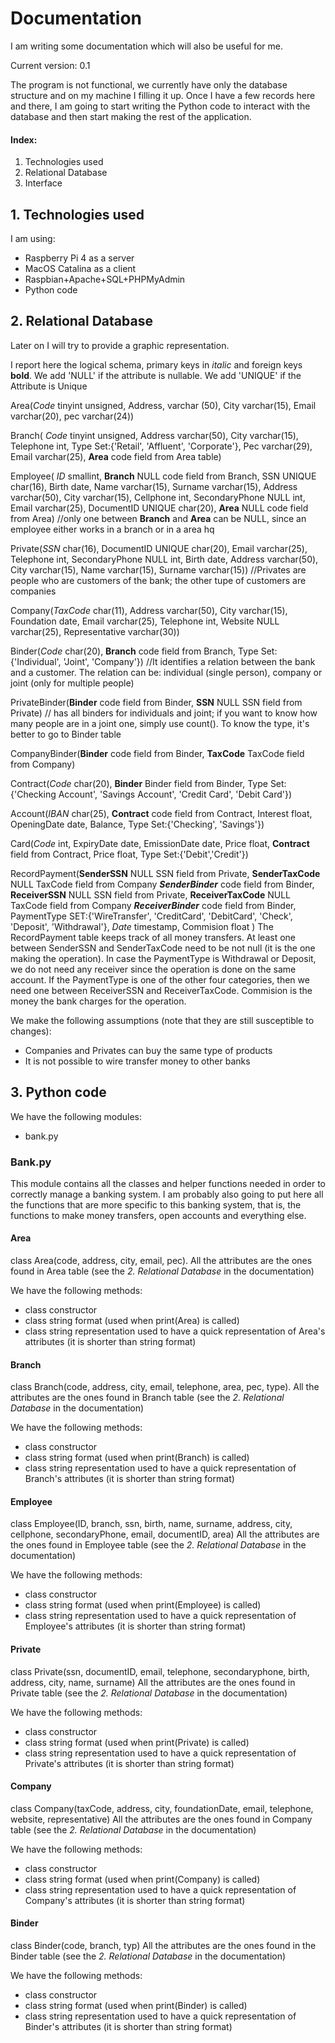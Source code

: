 # Documentation

I am writing some documentation which will also be useful for me.

Current version: 0.1

The program is not functional, we currently have only the database structure and on my machine I filling it up. Once I have a few records here and there, I am going to start writing the Python code to interact with the database and then start making the rest of the application.

#### Index:

1. Technologies used
2. Relational Database
3. Interface

## 1. Technologies used

I am using:

- Raspberry Pi 4 as a server
- MacOS Catalina as a client
- Raspbian+Apache+SQL+PHPMyAdmin
- Python code

## 2. Relational Database

Later on I will try to provide a graphic representation.

I report here the logical schema, primary keys in *italic* and foreign keys **bold**. We add 'NULL' if the attribute is nullable. We add 'UNIQUE' if the Attribute is Unique

Area(*Code* tinyint unsigned, Address, varchar (50), City varchar(15), Email varchar(20), pec varchar(24))

Branch( *Code* tinyint unsigned, Address varchar(50), City varchar(15), Telephone int, Type Set:{'Retail', 'Affluent', 'Corporate'}, Pec varchar(29), Email varchar(25), **Area** code field from Area table)

Employee( *ID* smallint, **Branch** NULL code field from Branch, SSN UNIQUE char(16), Birth date, Name varchar(15), Surname varchar(15), Address varchar(50), City varchar(15), Cellphone  int, SecondaryPhone NULL int, Email varchar(25), DocumentID UNIQUE char(20), **Area** NULL code field from Area) //only one between **Branch** and **Area** can be NULL, since an employee either works in a branch or in a area hq

Private(*SSN* char(16), DocumentID UNIQUE char(20), Email varchar(25), Telephone int, SecondaryPhone NULL int, Birth date, Address varchar(50), City varchar(15), Name varchar(15), Surname varchar(15)) //Privates are people who are customers of the bank; the other tupe of customers are companies

Company(*TaxCode* char(11), Address varchar(50), City varchar(15), Foundation date, Email varchar(25), Telephone int, Website NULL varchar(25), Representative varchar(30))

Binder(*Code* char(20), **Branch** code field from Branch, Type Set:{'Individual', 'Joint', 'Company'}) //It identifies a relation between the bank and a customer. The relation can be: individual (single person), company or joint (only for multiple people)

PrivateBinder(**Binder** code field from Binder, **SSN** NULL SSN field from Private) // has all binders for individuals and joint; if you want to know how many people are in a joint one, simply use count(). To know the type, it's better to go to Binder table

CompanyBinder(**Binder** code field from Binder, **TaxCode** TaxCode field from Company)

Contract(*Code* char(20), **Binder** Binder field from Binder, Type Set:{'Checking Account', 'Savings Account', 'Credit Card', 'Debit Card'})

Account(*IBAN* char(25), **Contract** code field from Contract, Interest float, OpeningDate date, Balance, Type Set:{'Checking', 'Savings'})

Card(*Code* int, ExpiryDate date, EmissionDate date, Price float, **Contract** field from Contract, Price float, Type Set:{'Debit','Credit'})

RecordPayment(**SenderSSN** NULL SSN field from Private, **SenderTaxCode** NULL TaxCode field from Company ***SenderBinder*** code field from Binder, **ReceiverSSN** NULL SSN field from Private, **ReceiverTaxCode** NULL TaxCode field from Company ***ReceiverBinder*** code field from Binder, PaymentType SET:{'WireTransfer', 'CreditCard', 'DebitCard', 'Check', 'Deposit', 'Withdrawal'}, *Date* timestamp, Commision float )
The RecordPayment table keeps track of all money transfers. At least one between SenderSSN and SenderTaxCode need to be not null (it is the one making the operation). In case the PaymentType is Withdrawal or Deposit, we do not need any receiver since the operation is done on the same account. If the PaymentType is one of the other four categories, then we need one between ReceiverSSN and ReceiverTaxCode. Commision is the money the bank charges for the operation.

We make the following assumptions (note that they are still susceptible to changes):

- Companies and Privates can buy the same type of products
- It is not possible to wire transfer money to other banks

## 3. Python code

We have the following modules:

- bank.py

### Bank.py

This module contains all the classes and helper functions needed in order to correctly manage a banking system. I am probably also going to put here all the functions that are more specific to this banking system, that is, the functions to make money transfers, open accounts and everything else.

#### Area

class Area(code, address, city, email, pec).
All the attributes are the ones found in Area table (see the *2. Relational Database* in the documentation)

We have the following methods:

- class constructor
- class string format (used when print(Area) is called)
- class string representation used to have a quick representation of Area's attributes (it is shorter than string format)

#### Branch

class Branch(code, address, city, email, telephone, area, pec, type).
All the attributes are the ones found in Branch table (see the *2. Relational Database* in the documentation)

We have the following methods:

- class constructor
- class string format (used when print(Branch) is called)
- class string representation used to have a quick representation of Branch's attributes (it is shorter than string format)

#### Employee

class Employee(ID, branch, ssn, birth, name, surname, address, city, cellphone, secondaryPhone, email, documentID, area)
All the attributes are the ones found in Employee table (see the *2. Relational Database* in the documentation)

We have the following methods:

- class constructor
- class string format (used when print(Employee) is called)
- class string representation used to have a quick representation of Employee's attributes (it is shorter than string format)

#### Private

class Private(ssn, documentID, email, telephone, secondaryphone, birth, address, city, name, surname)
All the attributes are the ones found in Private table (see the *2. Relational Database* in the documentation)

We have the following methods:

- class constructor
- class string format (used when print(Private) is called)
- class string representation used to have a quick representation of Private's attributes (it is shorter than string format)

#### Company

class Company(taxCode, address, city, foundationDate, email, telephone, website, representative)
All the attributes are the ones found in Company table (see the *2. Relational Database* in the documentation)

We have the following methods:

- class constructor
- class string format (used when print(Company) is called)
- class string representation used to have a quick representation of Company's attributes (it is shorter than string format)

#### Binder

class Binder(code, branch, typ)
All the attributes are the ones found in the Binder table (see the *2. Relational Database* in the documentation)

We have the following methods:

- class constructor
- class string format (used when print(Binder) is called)
- class string representation used to have a quick representation of Binder's attributes (it is shorter than string format)

